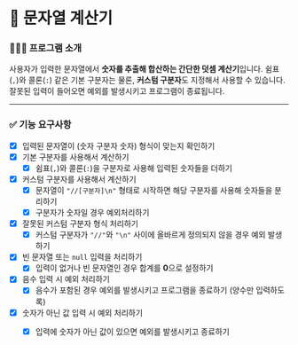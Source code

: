 # 🏁 문자열 계산기

### 👩🏻‍💻 프로그램 소개
사용자가 입력한 문자열에서 **숫자를 추출해 합산하는 간단한 덧셈 계산기**입니다. 
쉼표(`,`)와 콜론(`:`) 같은 기본 구분자는 물론, **커스텀 구분자**도 지정해서 사용할 수 있습니다. 
잘못된 입력이 들어오면 예외를 발생시키고 프로그램이 종료됩니다.

---

### ✅ 기능 요구사항

- [x] 입력된 문자열이 (숫자 구분자 숫자) 형식이 맞는지 확인하기
- [x] 기본 구분자를 사용해서 계산하기
  - [x] 쉼표(`,`)와 콜론(`:`)을 구분자로 사용해 입력된 숫자들을 더하기

- [x] 커스텀 구분자를 사용해서 계산하기
  - [x] 문자열이 `"//[구분자]\n"` 형태로 시작하면 해당 구분자를 사용해 숫자들을 분리하기
  - [x] 구분자가 숫자일 경우 예외처리하기

- [x] 잘못된 커스텀 구분자 형식 처리하기
  - [x] 커스텀 구분자가 `"//"`와 `"\n"` 사이에 올바르게 정의되지 않을 경우 예외 발생하기

- [x] 빈 문자열 또는 `null` 입력을 처리하기
  - [x] 입력이 없거나 빈 문자열인 경우 합계를 **0**으로 설정하기

- [x] 음수 입력 시 예외 처리하기
  - [x] 음수가 포함된 경우 예외를 발생시키고 프로그램을 종료하기 (양수만 입력하도록)

- [x] 숫자가 아닌 값 입력 시 예외 처리하기
  - [x] 입력에 숫자가 아닌 값이 있으면 예외를 발생시키고 종료하기



